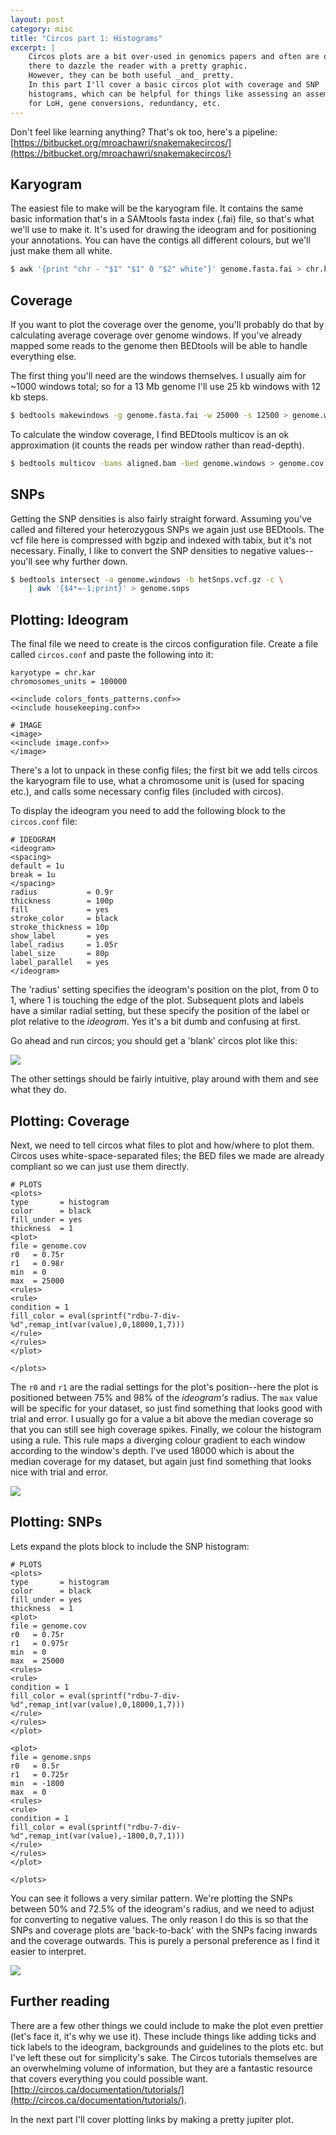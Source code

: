 ```yaml
---
layout: post
category: misc
title: "Circos part 1: Histograms"
excerpt: |
    Circos plots are a bit over-used in genomics papers and often are only
    there to dazzle the reader with a pretty graphic.
    However, they can be both useful _and_ pretty.
    In this part I'll cover a basic circos plot with coverage and SNP
    histograms, which can be helpful for things like assessing an assembly
    for LoH, gene conversions, redundancy, etc.
---
```


Don't feel like learning anything?
That's ok too, here's a pipeline:
[https://bitbucket.org/mroachawri/snakemakecircos/](https://bitbucket.org/mroachawri/snakemakecircos/)

## Karyogram

The easiest file to make will be the karyogram file.
It contains the same basic information that's in a SAMtools
fasta index (.fai) file, so that's what we'll use to make it.
It's used for drawing the ideogram and for positioning your annotations.
You can have the contigs all different colours, but we'll just make
them all white.

```bash
$ awk '{print "chr - "$1" "$1" 0 "$2" white"}' genome.fasta.fai > chr.kar
```

## Coverage

If you want to plot the coverage over the genome, you'll probably do
that by calculating average coverage over genome windows.
If you've already mapped some reads to the genome then BEDtools will be
able to handle everything else.

The first thing you'll need are the windows themselves.
I usually aim for ~1000 windows total; so for a 13 Mb genome I'll use
25 kb windows with 12 kb steps.

```bash
$ bedtools makewindows -g genome.fasta.fai -w 25000 -s 12500 > genome.windows
```

To calculate the window coverage, I find BEDtools multicov is an ok
approximation (it counts the reads per window rather than read-depth).

```bash
$ bedtools multicov -bams aligned.bam -bed genome.windows > genome.cov.histogram
```

## SNPs

Getting the SNP densities is also fairly straight forward.
Assuming you've called and filtered your heterozygous SNPs we again just
use BEDtools.
The vcf file here is compressed with bgzip and indexed with tabix, but
it's not necessary.
Finally, I like to convert the SNP densities to negative values--you'll
see why further down.

```bash
$ bedtools intersect -a genome.windows -b hetSnps.vcf.gz -c \
    | awk '{$4*=-1;print}' > genome.snps
```

## Plotting: Ideogram

The final file we need to create is the circos configuration file.
Create a file called `circos.conf` and paste the following into it:

```
karyotype = chr.kar
chromosomes_units = 100000

<<include colors_fonts_patterns.conf>>
<<include housekeeping.conf>>

# IMAGE
<image>
<<include image.conf>>
</image>
```
There's a lot to unpack in these config files; the first bit we add
tells circos the karyogram file to use, what a chromosome unit is (used
for spacing etc.), and calls some necessary config files (included with
circos).

To display the ideogram you need to add the following block to the
`circos.conf` file:

```
# IDEOGRAM
<ideogram>
<spacing>
default = 1u
break = 1u
</spacing>
radius           = 0.9r
thickness        = 100p
fill             = yes
stroke_color     = black
stroke_thickness = 10p
show_label       = yes
label_radius     = 1.05r
label_size       = 80p
label_parallel   = yes
</ideogram>
```

The 'radius' setting specifies the ideogram's position on the plot, from
0 to 1, where 1 is touching the edge of the plot.
Subsequent plots and labels have a similar radial setting, but these
specify the position of the label or plot relative to the _ideogram_.
Yes it's a bit dumb and confusing at first.

Go ahead and run circos; you should get a 'blank' circos plot like this:

![](/assets/images/ideo.png)

The other settings should be fairly intuitive, play around with them and
see what they do.

## Plotting: Coverage

Next, we need to tell circos what files to plot and how/where to plot
them.
Circos uses white-space-separated files; the BED files we made are
already compliant so we can just use them directly.

```
# PLOTS
<plots>
type       = histogram
color      = black
fill_under = yes
thickness  = 1
<plot>
file = genome.cov
r0   = 0.75r
r1   = 0.98r
min  = 0
max  = 25000
<rules>
<rule>
condition = 1
fill_color = eval(sprintf("rdbu-7-div-%d",remap_int(var(value),0,18000,1,7)))
</rule>
</rules>
</plot>

</plots>
```

The `r0` and `r1` are the radial settings for the plot's position--here
the plot is positioned between 75% and 98% of the _ideogram's_ radius.
The `max` value will be specific for your dataset, so just find something
that looks good with trial and error.
I usually go for a value a bit above the median coverage so that you can
still see high coverage spikes.
Finally, we colour the histogram using a rule.
This rule maps a diverging colour gradient to each window according to
the window's depth.
I've used 18000 which is about the median coverage for my dataset, but
again just find something that looks nice with trial and error.


![](/assets/images/cov.png)

## Plotting: SNPs

Lets expand the plots block to include the SNP histogram:

```
# PLOTS
<plots>
type       = histogram
color      = black
fill_under = yes
thickness  = 1
<plot>
file = genome.cov
r0   = 0.75r
r1   = 0.975r
min  = 0
max  = 25000
<rules>
<rule>
condition = 1
fill_color = eval(sprintf("rdbu-7-div-%d",remap_int(var(value),0,18000,1,7)))
</rule>
</rules>
</plot>

<plot>
file = genome.snps
r0   = 0.5r
r1   = 0.725r
min  = -1800
max  = 0
<rules>
<rule>
condition = 1
fill_color = eval(sprintf("rdbu-7-div-%d",remap_int(var(value),-1800,0,7,1)))
</rule>
</rules>
</plot>

</plots>
```

You can see it follows a very similar pattern.
We're plotting the SNPs between 50% and 72.5% of the ideogram's radius,
and we need to adjust for converting to negative values.
The only reason I do this is so that the SNPs and coverage plots are
'back-to-back' with the SNPs facing inwards and the coverage outwards.
This is purely a personal preference as I find it easier to interpret.

![](/assets/images/snp.png)

## Further reading

There are a few other things we could include to make the plot even
prettier (let's face it, it's why we use it).
These include things like adding ticks and tick labels to the ideogram,
backgrounds and guidelines to the plots etc. but I've left these out
for simplicity's sake.
The Circos tutorials themselves are an overwhelming volume of
information, but they are a fantastic resource that covers everything
you could possible want.
[http://circos.ca/documentation/tutorials/](http://circos.ca/documentation/tutorials/).

In the next part I'll cover plotting links by making a pretty jupiter plot.




